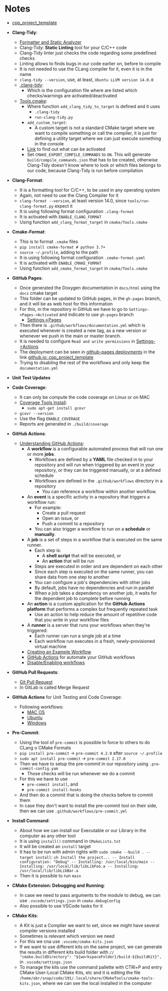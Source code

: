 # Notes

- [cpp_project_template](https://github.com/abelbarreira/cpp_project_template)

- **Clang-Tidy**:
  - [Formatter and Static Analyzer](README_install.md)
  - Clang-Tidy: **Static Linting** tool for your C/C++ code
  - Clang-Tidy linter just checks the code regarding some predefined checks
  - Linting allows to finds bugs in our code earlier on, before to compile
  - It is not needed to use the CLang compiler for it, even it is in the name
  - `clang-tidy --version`, use, at least, `Ubuntu LLVM version 14.0.0`
  - [.clang-tidy](.clang-tidy):
    - Which is the configuration file where are listed which checks/warnings are activated/deactivated
  - [Tools.cmake](cmake/Tools.cmake):
    - Where function `add_clang_tidy_to_target` is defined and it uses
      - `.clang-tidy`
      - `run-clang-tidy.py`
    - `add_custom_target`:
      - A custom target is not a standard CMake target where we want to compile something or call the compiler, it is just for defining a utility target where we can just execute something in the console
    - [Link](https://clang.llvm.org/extra/clang-tidy/) to find out what can be activated
    - Set `CMAKE_EXPORT_COMPILE_COMMANDS` to `ON`. This will generate `build/compile_commands.json` that has to be created, otherwise Clang-Tidy doesn't know where to look or which files belongs to our code, because Clang-Tidy is run before compilation

- **Clang-Format**:
  - It is a formatting tool for C/C++, to be used in any operating system
  - Again, not need to use the Clang Compiler for it
  - `clang-format --version`, at least version 14.0, since `tools/run-clang-format.py` expect it
  - It is using following format configuration `.clang-format`
  - It is activated with `ENABLE_CLANG_FORMAT`
  - Using function `add_clang_format_target` in `cmake/Tools.cmake`

- **Cmake-Format**:
  - This is to format `.cmake` files
  - `pip install cmake-format # python 3.7+`
  - `source ~/.profile`, adding to the path
  - It is using following format configuration `.cmake-format.yaml`
  - It is activated with `ENABLE_CMAKE_FORMAT`
  - Using function `add_cmake_format_target` in `cmake/Tools.cmake`

- **GitHub Pages**:
  - Once generated the Doxygen documentation in `docs/html` using the `docs` cmake target
  - This folder can be updated to GitHub pages, in the `gh-pages` branch, and it will be as web host for this information
  - For this, in the repository in GitHub we have to go to `Settings->Pages->Activated` and indicate to use `gh-pages` branch
    - [Settings->Pages](https://github.com/abelbarreira/cpp_project_template/settings/pages)
  - Then there is `.github/workflows/documentation.yml` which is executed whenever is created a new tag, as a new version or whenever we push in the main or master branch.
  - It is needed to configure `Read and write permissions` in [Settings->Actions](https://github.com/abelbarreira/cpp_project_template/settings/actions)
  - The deployment can be seen in [github-pages deployments](https://github.com/abelbarreira/cpp_project_template/deployments/github-pages) in the link [github.io: cpp_project_template](https://abelbarreira.github.io/cpp_project_template/)
  - Trying to disabling the rest of the workflows and only keep the `documentation.yml`

- **Unit Test Updates**

- **Code Coverage**:
  - It can only be compute the code coverage on Linux or on MAC
  - [Coverage Tools Install](README_install.md):
    - `sudo apt-get install gcovr`
  - `gcovr --version`
  - Use the flag `ENABLE_COVERAGE`
  - Reports are generated in `./build/coverage`

- **GitHub Actions**:
  - [Understanding GitHub Actions](https://docs.github.com/en/actions/about-github-actions/understanding-github-actions):
    - A **workflow** is a configurable automated process that will run one or more **jobs**.
      - Workflows are defined by a **YAML** file checked in to your repository and will run when triggered by an event in your repository, or they can be triggered manually, or at a defined schedule
      - Workflows are defined in the `.github/workflows` directory in a repository
        - You can reference a workflow within another workflow.
    - An **event** is a specific activity in a repository that triggers a workflow run:
      - For example:
        - Create a pull request
        - Open an issue, or
        - Push a commit to a repository
      - You can also trigger a workflow to run on a **schedule** or **manually**.
    - A **job** is a set of steps in a workflow that is executed on the same runner.
      - Each step is:
        - A **shell script** that will be executed, or
        - An **action** that will be run
      - Steps are executed in order and are dependent on each other
      - Since each step is executed on the same runner, you can share data from one step to another
      - You can configure a job's dependencies with other jobs
      - By default, jobs have no dependencies and run in parallel
      - When a job takes a dependency on another job, it waits for the dependent job to complete before running
    - An **action** is a custom application for the **GitHub Actions platform** that performs a complex but frequently repeated task
      - Use an action to help reduce the amount of repetitive code that you write in your workflow files
    - A **runner** is a server that runs your workflows when they're triggered:
      - Each runner can run a single job at a time
      - Each workflow run executes in a fresh, newly-provisioned virtual machine
    - [Creating an Example Workflow](https://docs.github.com/en/actions/use-cases-and-examples/creating-an-example-workflow)
    - [GitHub Actions](https://github.com/actions) for automate your GitHub workflows
    - [Disable/Enabling workflows](https://docs.github.com/en/actions/managing-workflow-runs-and-deployments/managing-workflow-runs/disabling-and-enabling-a-workflow?tool=webui)

- **GitHub Pull Requests**:
  - [Git Pull Request](https://www.geeksforgeeks.org/git-pull-request/)
  - In GitLab is called Merge Request

- **GitHub Actions** for Unit Testing and Code Coverage:
  - Following workflows:
    - [MAC OS](.github/workflows/macos.yml)
    - [Ubuntu](.github/workflows/ubuntu.yml)
    - [Windows](.github/workflows/windows.yml)

- **Pre-Commit**:
  - Using the tool of `pre-commit` is possible to force to others to do CLang o CMake Formats
  - `pip install pre-commit` -> `pre-commit 4.2.0` after `source ~/.profile`
  - `sudo apt install pre-commit` -> `pre-commit 2.17.0`
  - Then we have to setup the pre-commit in our repository using `.pre-commit-config.yam`
    - Those checks will be run whenever we do a commit
  - For this we have to use
    - `pre-commit install`, and
    - `pre-commit install-hooks`
  - And then do a commit that is doing the checks before to commit them
  - In case they don't want to install the pre-commit tool on their side, then we can use `.github/workflows/pre-commit.yml`

- **Install Command**:
  - About how we can install our Executable or our Library in the computer as any other tool
  - It is using `install()` command in `CMakeLists.txt`
  - It will be created an `install` target
  - It has to be run with admin rights with `sudo cmake --build . --target install`:
        ```sh
        Install the project...
        -- Install configuration: "Debug"
        -- Installing: /usr/local/bin/main
        -- Installing: /usr/local/lib/libLibFoo.a
        -- Installing: /usr/local/lib/libLibBar.a
        ```
  - Then it is possible to run `main`

- **CMake Extension: Debugging and Running**:
  - In case we need to pass arguments to the module to debug, we can use `.vscode/settings.json` in `cmake.debugConfig`
  - Also possible to use VSCode tasks for it

- **CMake Kits**:
  - A Kit is just a Complier we want to set, since we might have several compiler versions installed
  - Sometimes is relevant which version we need
  - For this we cna use `.vscode/cmake-kits.json`
  - If we want to use different kits on the same project, we can generate the results in different kits build folder with `// "cmake.buildDirectory": "${workspaceFolder}/build-${buildKit}",` in `.vscode/settings.json`
  - To manage the kits use the command pallette with CTRl+P and entry CMake User-Local CMake Kits, etc and it is editing the file `/home/abr/snap/code/191/.local/share/CMakeTools/cmake-tools-kits.json`, where we can see the local installed in the computer
